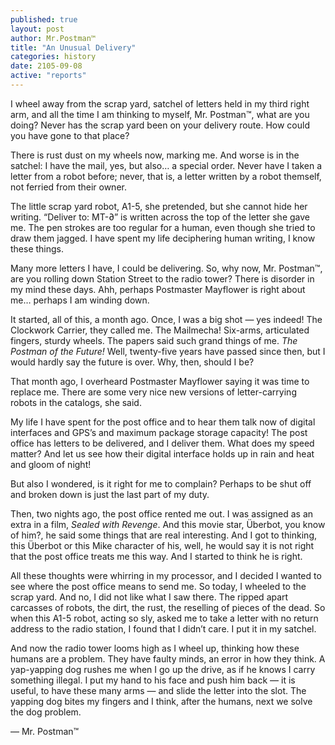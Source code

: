 ```yaml
---
published: true
layout: post
author: Mr.Postman™
title: "An Unusual Delivery"
categories: history
date: 2105-09-08
active: "reports"
---
```


I wheel away from the scrap yard, satchel of letters held in my third right arm, and all the time I am thinking to myself, Mr. Postman™, what are you doing? Never has the scrap yard been on your delivery route. How could you have gone to that place?

There is rust dust on my wheels now, marking me. And worse is in the satchel: I have the mail, yes, but also… a special order. Never have I taken a letter from a robot before; never, that is, a letter written by a robot themself, not ferried from their owner. 

The little scrap yard robot, A1-5, she pretended, but she cannot hide her writing. “Deliver to: MT-∂” is written across the top of the letter she gave me. The pen strokes are too regular for a human, even though she tried to draw them jagged. I have spent my life deciphering human writing, I know these things. 

Many more letters I have, I could be delivering. So, why now, Mr. Postman™, are you rolling down Station Street to the radio tower? There is disorder in my mind these days. Ahh, perhaps Postmaster Mayflower is right about me… perhaps I am winding down. 

It started, all of this, a month ago. Once, I was a big shot  — yes indeed! The Clockwork Carrier, they called me. The Mailmecha! Six-arms, articulated fingers, sturdy wheels. The papers said such grand things of me. _The Postman of the Future!_ Well, twenty-five years have passed since then, but I would hardly say the future is over. Why, then, should I be?

That month ago, I overheard Postmaster Mayflower saying it was time to replace me. There are some very nice new versions of letter-carrying robots in the catalogs, she said. 

My life I have spent for the post office and to hear them talk now of digital interfaces and GPS’s and maximum package storage capacity! The post office has letters to be delivered, and I deliver them. What does my speed matter? And let us see how their digital interface holds up in rain and heat and gloom of night!

But also I wondered, is it right for me to complain? Perhaps to be shut off and broken down is just the last part of my duty. 

Then, two nights ago, the post office rented me out. I was assigned as an extra in a film, _Sealed with Revenge_. And this movie star, Überbot, you know of him?, he said some things that are real interesting. And I got to thinking, this Überbot or this Mike character of his, well, he would say it is not right that the post office treats me this way. And I started to think he is right. 

All these thoughts were whirring in my processor, and I decided I wanted to see where the post office means to send me. So today, I wheeled to the scrap yard. And no, I did not like what I saw there. The ripped apart carcasses of robots, the dirt, the rust, the reselling of pieces of the dead. So when this A1-5 robot, acting so sly, asked me to take a letter with no return address to the radio station, I found that I didn’t care. I put it in my satchel.

And now the radio tower looms high as I wheel up, thinking how these humans are a problem. They have faulty minds, an error in how they think. A yap-yapping dog rushes me when I go up the drive, as if he knows I carry something illegal. I put my hand to his face and push him back — it is useful, to have these many arms — and slide the letter into the slot. The yapping dog bites my fingers and I think, after the humans, next we solve the dog problem. 

— Mr. Postman™
